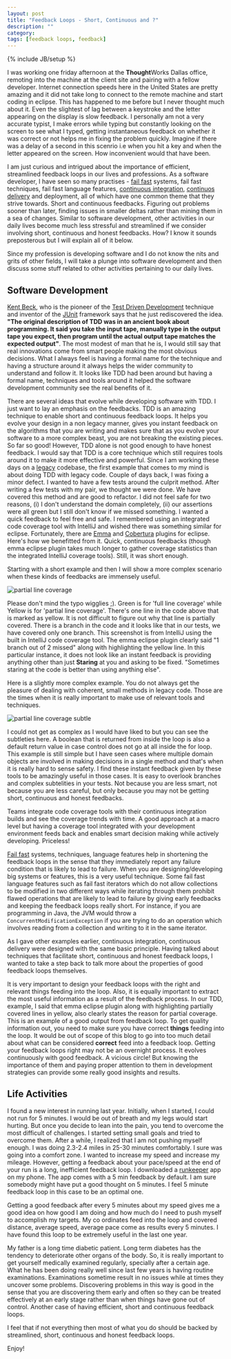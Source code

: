 ```yaml
---
layout: post
title: "Feedback Loops - Short, Continuous and ?"
description: ""
category: 
tags: [feedback loops, feedback]
---
```

{% include JB/setup %}

I was working one friday afternoon at the **Thought**Works Dallas office, remoting into the machine at the client site and pairing with a fellow developer. Internet connection speeds here in the United States are pretty amazing and it did not take long to connect to the remote machine and start coding in eclipse. This has happened to me before but I never thought much about it. Even the slightest of lag between a keystroke and the letter appearing on the display is slow feedback. I personally am not a very accurate typist, I make errors while typing but constantly looking on the screen to see what I typed, getting instantaneous feedback on whether it was correct or not helps me in fixing the problem quickly. Imagine if there was a delay of a second in this scenrio i.e when you hit a key and when the letter appeared on the screen. How inconvenient would that have been. 

I am just curious and intrigued about the importance of efficient, streamlined feedback loops in our lives and professions. As a software developer, I have seen so many practises - [fail fast][FF] systems, fail fast techniques, fail fast language features, [continuous integration][CI], [continuos delivery][CD] and deployment, all of which have one common theme that they strive towards. Short and continuous feedbacks. Figuring out problems sooner than later, finding issues in smaller deltas rather than mining them in a sea of changes. Similar to software development, other activities in our daily lives become much less stressful and streamlined if we consider involving short, continuous and honest feedbacks. How? I know it sounds preposterous but I will explain all of it below.

[FF]: http://en.wikipedia.org/wiki/Fail-fast
[CI]: http://martinfowler.com/articles/continuousIntegration.html
[CD]: http://en.wikipedia.org/wiki/Continuous_delivery

Since my profession is developing software and I do not know the nits and grits of other fields, I will take a plunge into software development and then discuss some stuff related to other activities pertaining to our daily lives. 

## Software Development

[Kent Beck][Kent], who is the pioneer of the [Test Driven Development][TDD] technique and inventor of the [JUnit][junit] framework says that he just rediscovered the idea. **"The original description of TDD was in an ancient book about programming. It said you take the input tape, manually type in the output tape you expect, then program until the actual output tape matches the expected output"**. The most modest of man that he is, I would still say that real innovations come from smart people making the most obvious decisions. What I always feel is having a formal name for the technique and having a structure around it always helps the wider community to understand and follow it. It looks like TDD had been around but having a formal name, techniques and tools around it helped the software development community see the real benefits of it. 

[TDD]: http://en.wikipedia.org/wiki/Test-driven_development
[Kent]: http://en.wikipedia.org/wiki/Kent_Beck
[junit]: https://github.com/KentBeck/junit

There are several ideas that evolve while developing software with TDD. I just want to lay an emphasis on the feedbacks. TDD is an amazing technique to enable short and continuous feedback loops. It helps you evolve your design in a non legacy manner, gives you instant feedback on the algorithms that you are writing and makes sure that as you evolve your software to a more complex beast, you are not breaking the existing pieces. So far so good! However, TDD alone is not good enough to have honest feedback. I would say that TDD is a core technique which still requires tools around it to make it more effective and powerful. Since I am working these days on a [legacy][legacy] codebase, the first example that comes to my mind is about doing TDD with legacy code. Couple of days back, I was fixing a minor defect. I wanted to have a few tests around the culprit method. After writing a few tests with my pair, we thought we were done. We have covered this method and are good to refactor. I did not feel safe for two reasons, (i) I don't understand the domain completely, (ii) our assertions were all green but  I still don't know if we missed something. I wanted a quick feedback to feel free and safe. I remembered using an integrated code coverage tool with IntelliJ and wished there was something similar for eclipse. Fortunately, there are [Emma][emma] and [Cobertura][cobertura] plugins for eclipse. Here's how we benefitted from it. Quick, continuous feedbacks (though emma eclipse plugin takes much longer to gather coverage statistics than the integrated IntelliJ coverage tools). Still, it was short enough.

[emma]: http://emma.sourceforge.net/
[cobertura]: http://cobertura.sourceforge.net/
[legacy]: http://hackerboss.com/legacy-code/

Starting with a short example and then I will show a more complex scenario when these kinds of feedbacks are immensely useful.

![partial line coverage][partial]

[partial]: ../../../../assets/images/partial-line-coverage.png

Please don't mind the typo wigglies ;). Green is for 'full line coverage' while Yellow is for 'partial line coverage'. There's one line in the code above that is marked as yellow. It is not difficult to figure out why that line is partially covered. There is a branch in the code and it looks like that in our tests, we have covered only one branch. This screenshot is from IntelliJ using the built in IntelliJ code coverage tool. The emma eclipse plugin clearly said "1 branch out of 2 missed" along with highlighting the yellow line. In this particular instance, it does not look like an instant feedback is providing anything other than just **Staring** at you and asking to be fixed. "Sometimes staring at the code is better than using anything else".

Here is a slightly more complex example. You do not always get the pleasure of dealing with coherent, small methods in legacy code. Those are the times when it is really important to make use of relevant tools and techniques. 

![partial line coverage subtle][partial-subtle]

[partial-subtle]: ../../../../assets/images/partial-subtle.png

I could not get as complex as I would have liked to but you can see the subtleties here. A boolean that is returned from inside the loop is also a default return value in case control does not go at all inside the for loop. This example is still simple but I have seen cases where multiple domain objects are involved in making decisions in a single method and that's when it is really hard to sense safety. I find these instant feedback given by these tools to be amazingly useful in those cases. It is easy to overlook branches and complex subtelities in your tests. Not because you are less smart, not because you are less careful, but only because you may not be getting short, continuous and honest feedbacks.

Teams integrate code coverage tools with their continuous integration builds and see the coverage trends with time. A good approach at a macro level but having a coverage tool integrated with your development environment feeds back and enables smart decision making while actively developing. Priceless!

[Fail fast][FF] systems, techniques, language features help in shortening the feedback loops in the sense that they immediately report any failure condition that is likely to lead to failure. When you are designing/developing big systems or features, this is a very useful technique. Some fail fast language features such as fail fast iterators which do not allow collections to be modified in two different ways while iterating through them prohibit flawed operations that are likely to lead to failure by giving early feedbacks and keeping the feedback loops really short. For instance, if you are programming in Java, the JVM would throw a `ConcurrentModificationException` if you are trying to do an operation which involves reading from a collection and writing to it in the same iterator.

As I gave other examples earlier, continuous integration, continuous delivery were designed with the same basic principle. Having talked about techniques that facilitate short, continuous and honest feedback loops, I wanted to take a step back to talk more about the properties of good feedback loops themselves.

It is very important to design your feedback loops with the right and relevant things feeding into the loop. Also, it is equally important to extract the most useful information as a result of the feedback process. In our TDD, example, I said that emma eclipse plugin along with highlighting partially covered lines in yellow, also clearly states the reason for partial coverage. This is an example of a good output from feedback loop. To get quality information out, you need to make sure you have correct **things** feeding into the loop. It would be out of scope of this blog to go into too much detail about what can be considered **correct** feed into a feedback loop. Getting your feedback loops right may not be an overnight process. It evolves continuously with good feedback. A vicious circle! But knowing the importance of them and paying proper attention to them in development strategies can provide some really good insights and results.

## Life Activities

I found a new interest in running last year. Initially, when I started, I could not run for 5 minutes. I would be out of breath and my legs would start hurting. But once you decide to lean into the pain, you tend to overcome the most difficult of challenges. I started setting small goals and tried to overcome them. After a while, I realized that I am not pushing myself enough. I was doing 2.3-2.4 miles in 25-30 minutes comfortably. I sure was going into a comfort zone. I wanted to increase my speed and increase my mileage. However, getting a feedback about your pace/speed at the end of your run is a long, inefficient feedback loop. I downloaded a [runkeeper][runkeeper] app on my phone. The app comes with a 5 min feedback by default. I am sure somebody might have put a good thought on 5 minutes. I feel 5 minute feedback loop in this case to be an optimal one. 

[runkeeper]: http://runkeeper.com/home

Getting a good feedback after every 5 minutes about my speed gives me a good idea on how good I am doing and how much do I need to push myself to accomplish my targets. My co ordinates feed into the loop and covered distance, average speed, average pace come as results every 5 minutes. I have found this loop to be extremely useful in the last one year. 

My father is a long time diabetic patient. Long term diabetes has the tendency to deteriorate other organs of the body. So, it is really important to get yourself medically examined regularly, specially after a certain age. What he has been doing really well since last few years is having routine examinations. Examinations sometime result in no issues while at times they uncover some problems. Discovering problems in this way is good in the sense that you are discovering them early and often so they can be treated effectively at an early stage rather than when things have gone out of control. Another case of having efficient, short and continuous feedback loops. 

I feel that if not everything then most of what you do should be backed by streamlined, short, continuous and honest feedback loops.

Enjoy! 
